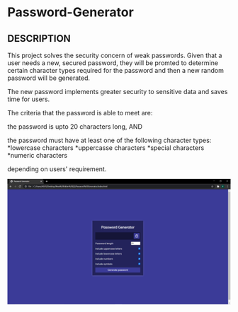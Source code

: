 # Password-Generator

## DESCRIPTION

This project solves the security concern of weak passwords. Given that a user needs a new, secured password, they will be promted to determine certain character types required for the password and then a new random password will be generated.

The new password implements greater security to sensitive data and saves time for users.

The criteria that the password is able to meet are:

the password is upto 20 characters long, AND

the password must have at least one of the following character types:
*lowercase characters
*uppercasse characters
*special characters
*numeric characters

depending on users' requirement.

![alt text](https://github.com/PRATIKNALAWADE/Password-Generator/blob/master/Password%20Generator/Screenshot-Calculator.png)
